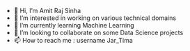 - 👋 Hi, I’m Amit Raj Sinha
- 👀 I’m interested in working on various technical domains
- 🌱 I’m currently learning Machine Learning 
- 💞️ I’m looking to collaborate on some Data Science projects
- 📫 How to reach me : username Jar_Tima

<!---
Jar-Tima/Jar-Tima is a ✨ special ✨ repository because its `README.md` (this file) appears on your GitHub profile.
You can click the Preview link to take a look at your changes.
--->
